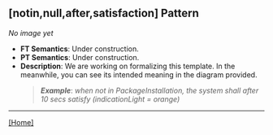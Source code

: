 ## [notin,null,after,satisfaction] Pattern
_No image yet_
 * **FT Semantics**: Under construction.
 * **PT Semantics**: Under construction.
 * **Description**: We are working on formalizing this template. In the meanwhile, you can see its intended meaning in the diagram provided.
   > **_Example_**: _when not in PackageInstallation,  the system shall after 10 secs satisfy (indicationLight = orange)_   
***
[[Home]](../semantics.md)